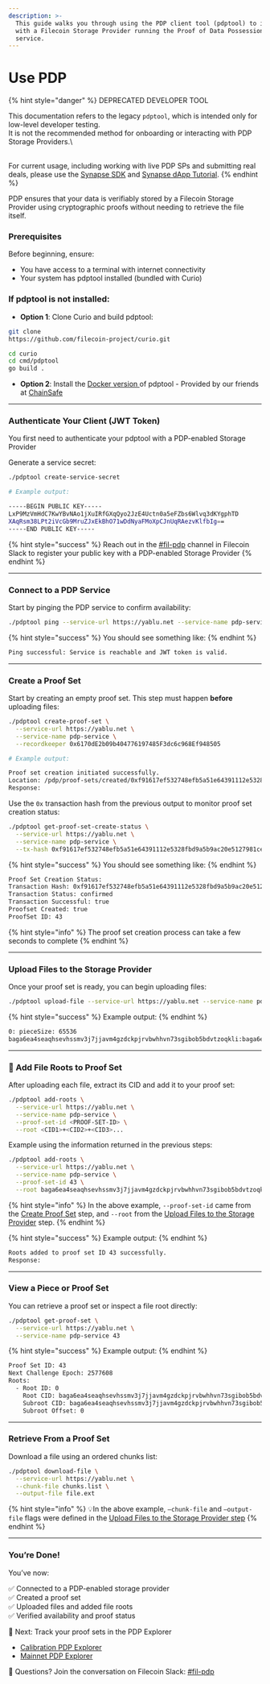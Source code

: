 ```yaml
---
description: >-
  This guide walks you through using the PDP client tool (pdptool) to interact
  with a Filecoin Storage Provider running the Proof of Data Possession (PDP)
  service.
---
```


# Use PDP

{% hint style="danger" %}
DEPRECATED DEVELOPER TOOL

This documentation refers to the legacy `pdptool`, which is intended only for low-level developer testing.\
It is not the recommended method for onboarding or interacting with PDP Storage Providers.\
\
For current usage, including working with live PDP SPs and submitting real deals, please use the [Synapse SDK](https://github.com/FilOzone/synapse-sdk) and [Synapse dApp Tutorial](https://github.com/FIL-Builders/fs-upload-dapp).
{% endhint %}

PDP ensures that your data is verifiably stored by a Filecoin Storage Provider using cryptographic proofs without needing to retrieve the file itself.

### Prerequisites

Before beginning, ensure:

* You have access to a terminal with internet connectivity
* Your system has pdptool installed (bundled with Curio)

### If pdptool is not installed:

* **Option 1**: Clone Curio and build pdptool:

```sh
git clone 
https://github.com/filecoin-project/curio.git

cd curio
cd cmd/pdptool
go build .
```

* **Option 2**: Install the [Docker version ](https://github.com/LesnyRumcajs/pdp)of pdptool - Provided by our friends at [ChainSafe](https://chainsafe.io/)

***

### Authenticate Your Client (JWT Token)

You first need to authenticate your pdptool with a PDP-enabled Storage Provider

Generate a service secret:

```sh
./pdptool create-service-secret
```

```sh
# Example output:

-----BEGIN PUBLIC KEY-----
LxP9MzVmHdC7KwYBvNAo1jXuIRfGXqQyo2JzE4Uctn0a5eFZbs6Wlvq3dKYgphTD
XAqRsm38LPt2iVcGb9MruZJxEkBhO71wDdNyaFMoXpCJnUqRAezvKlfbIg==
-----END PUBLIC KEY-----
```

{% hint style="success" %}
Reach out in the [#fil-pdp](https://filecoinproject.slack.com/archives/C0717TGU7V2) channel in Filecoin Slack to register your public key with a PDP-enabled Storage Provider
{% endhint %}

***

### Connect to a PDP Service

Start by pinging the PDP service to confirm availability:

```sh
./pdptool ping --service-url https://yablu.net --service-name pdp-service
```

{% hint style="success" %}
You should see something like:
{% endhint %}

```sh
Ping successful: Service is reachable and JWT token is valid.
```

***

### Create a Proof Set

Start by creating an empty proof set. This step must happen **before** uploading files:

```sh
./pdptool create-proof-set \
  --service-url https://yablu.net \
  --service-name pdp-service \
  --recordkeeper 0x6170dE2b09b404776197485F3dc6c968Ef948505
```

```sh
# Example output:

Proof set creation initiated successfully.
Location: /pdp/proof-sets/created/0xf91617ef532748efb5a51e64391112e5328fbd9a5b9ac20e5127981cea0012a5
Response: 
```

Use the `0x` transaction hash from the previous output to monitor proof set creation status:

```sh
./pdptool get-proof-set-create-status \
  --service-url https://yablu.net \
  --service-name pdp-service \
  --tx-hash 0xf91617ef532748efb5a51e64391112e5328fbd9a5b9ac20e5127981cea0012a5
```

{% hint style="success" %}
You should see something like:
{% endhint %}

```sh
Proof Set Creation Status:
Transaction Hash: 0xf91617ef532748efb5a51e64391112e5328fbd9a5b9ac20e5127981cea0012a5
Transaction Status: confirmed
Transaction Successful: true
Proofset Created: true
ProofSet ID: 43
```

{% hint style="info" %}
The proof set creation process can take a few seconds to complete
{% endhint %}

***

### Upload Files to the Storage Provider

Once your proof set is ready, you can begin uploading files:

```sh
./pdptool upload-file --service-url https://yablu.net --service-name pdp-service /path/to/file.ext
```

{% hint style="success" %}
Example output:
{% endhint %}

```sh
0: pieceSize: 65536
baga6ea4seaqhsevhssmv3j7jjavm4gzdckpjrvbwhhvn73sgibob5bdvtzoqkli:baga6ea4seaqhsevhssmv3j7jjavm4gzdckpjrvbwhhvn73sgibob5bdvtzoqkli
```

***

### 🌳 Add File Roots to Proof Set

After uploading each file, extract its CID and add it to your proof set:

```sh
./pdptool add-roots \
  --service-url https://yablu.net \
  --service-name pdp-service \
  --proof-set-id <PROOF-SET-ID> \
  --root <CID1>+<CID2>+<CID3>...
```

Example using the information returned in the previous steps:

```sh
./pdptool add-roots \
  --service-url https://yablu.net \
  --service-name pdp-service \
  --proof-set-id 43 \
  --root baga6ea4seaqhsevhssmv3j7jjavm4gzdckpjrvbwhhvn73sgibob5bdvtzoqkli:baga6ea4seaqhsevhssmv3j7jjavm4gzdckpjrvbwhhvn73sgibob5bdvtzoqkli
```

{% hint style="info" %}
In the above example, `--proof-set-id` came from the [Create Proof Set](use-pdp.md#create-a-proof-set) step, and `--root` from the [Upload Files to the Storage Provider](use-pdp.md#upload-files-to-the-storage-provider) step.
{% endhint %}

{% hint style="success" %}
Example output:
{% endhint %}

```sh
Roots added to proof set ID 43 successfully.
Response: 
```

***

### View a Piece or Proof Set

You can retrieve a proof set or inspect a file root directly:

```sh
./pdptool get-proof-set \
  --service-url https://yablu.net \
  --service-name pdp-service 43
```

{% hint style="success" %}
Example output:
{% endhint %}

```sh
Proof Set ID: 43
Next Challenge Epoch: 2577608
Roots:
  - Root ID: 0
    Root CID: baga6ea4seaqhsevhssmv3j7jjavm4gzdckpjrvbwhhvn73sgibob5bdvtzoqkli
    Subroot CID: baga6ea4seaqhsevhssmv3j7jjavm4gzdckpjrvbwhhvn73sgibob5bdvtzoqkli
    Subroot Offset: 0
```

***

### Retrieve From a Proof Set

Download a file using an ordered chunks list:

```sh
./pdptool download-file \
  --service-url https://yablu.net \
  --chunk-file chunks.list \
  --output-file file.ext
```

{% hint style="info" %}
💡In the above example, `–chunk-file` and `–output-file` flags were defined in the [Upload Files to the Storage Provider step](use-pdp.md#upload-files-to-the-storage-provider)
{% endhint %}

***

### You’re Done!

You’ve now:

✅ Connected to a PDP-enabled storage provider\
✅ Created a proof set\
✅ Uploaded files and added file roots\
✅ Verified availability and proof status

🧭 Next: Track your proof sets in the PDP Explorer

* [Calibration PDP Explorer](https://calibration.pdp-explorer.eng.filoz.org)
* [Mainnet PDP Explorer](https://pdp-explorer.eng.filoz.org)

💬 Questions? Join the conversation on Filecoin Slack: [#fil-pdp](https://filecoinproject.slack.com/archives/C0717TGU7V2)
